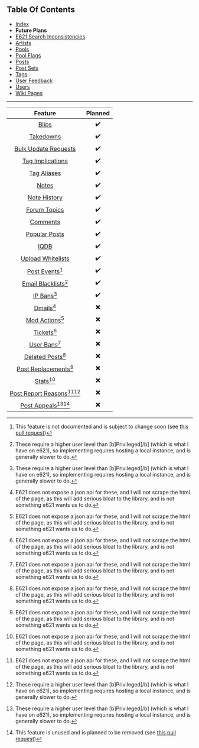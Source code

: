 ## Table Of Contents
- [Index](README.md)
- **Future Plans**
- [E621 Search Inconsistencies](E621SearchInconsistencies.md)
- [Artists](Artists.md)
- [Pools](Pools.md)
- [Pool Flags](PoolFlags.md)
- [Posts](Posts.md)
- [Post Sets](PostSets.md)
- [Tags](Tags.md)
- [User Feedback](UserFeedback.md)
- [Users](Users.md)
- [Wiki Pages](WikiPages.md)

<hr>

|                               Feature                               | Planned |
|:-------------------------------------------------------------------:|:-------:|
|                   [Blips](https://e621.net/blips)                   |    ✔️    |
|               [Takedowns](https://e621.net/takedowns)               |    ✔️    |
|    [Bulk Update Requests](https://e621.net/bulk_update_requests)    |    ✔️    |
|        [Tag Implications](https://e621.net/tag_implications)        |    ✔️    |
|             [Tag Aliases](https://e621.net/tag_aliases)             |    ✔️    |
|                   [Notes](https://e621.net/notes)                   |    ✔️    |
|            [Note History](https://e621.net/note_versions)           |    ✔️    |
|            [Forum Topics](https://e621.net/forum_topics)            |    ✔️    |
|                [Comments](https://e621.net/comments)                |    ✔️    |
|       [Popular Posts](https://e621.net/explore/posts/popular)       |    ✔️    |
|                [IQDB](https://e621.net/iqdb_queries)                |    ✔️    |
|       [Upload Whitelists](https://e621.net/upload_whitelists)       |    ✔️    |
|       [Post Events](https://e621.net/posts/2907536/events)[^3]      |    ✔️    |
|      [Email Blacklists](https://e621.net/email_blacklists)[^2]      |    ✔️    |
|               [IP Bans](https://e621.net/ip_bans)[^2]               |    ✔️    |
|                [Dmails](https://e621.net/dmails)[^1]                |    ✖️    |
|           [Mod Actions](https://e621.net/mod_actions)[^1]           |    ✖️    |
|               [Tickets](https://e621.net/tickets)[^1]               |    ✖️    |
|                [User Bans](https://e621.net/bans)[^1]               |    ✖️    |
|         [Deleted Posts](https://e621.net/deleted_posts)[^1]         |    ✖️    |
|     [Post Replacements](https://e621.net/post_replacements)[^1]     |    ✖️    |
|                 [Stats](https://e621.net/stats)[^1]                 |    ✖️    |
| [Post Report Reasons](https://e621.net/post_report_reasons)[^1][^2] |    ✖️    |
|        [Post Appeals](https://e621.net/post_appeals)[^2][^4]        |    ✖️    |

[^1]: E621 does not expose a json api for these, and I will not scrape the html of the page, as this will add serious bloat to the library, and is not something e621 wants us to do.
[^2]: These require a higher user level than [b]Privileged[/b] (which is what I have on e621), so implementing requires hosting a local instance, and is generally slower to do.
[^3]: This feature is not documented and is subject to change soon (see [this pull request](https://github.com/zwagoth/e621ng/issues/346))
[^4]: This feature is unused and is planned to be removed (see [this pull request](https://github.com/zwagoth/e621ng/pull/357))
